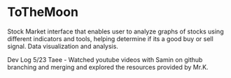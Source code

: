 # ToTheMoon
Stock Market interface that enables user to analyze graphs of stocks using different indicators and tools, helping determine if its a good buy or sell signal. Data visualization and analysis.

Dev Log
5/23
Taee - Watched youtube videos with Samin on github branching and merging and explored the resources provided by Mr.K.
